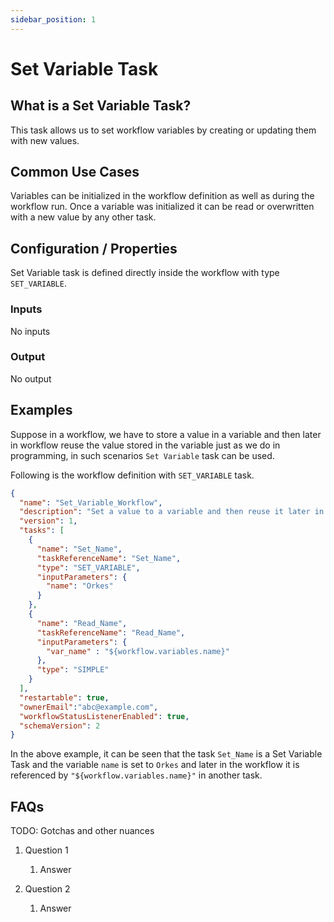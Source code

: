 ```yaml
---
sidebar_position: 1
---
```


# Set Variable Task

## What is a Set Variable Task?

This task allows us to set workflow variables by creating or updating them
with new values.

## Common Use Cases

Variables can be initialized in the workflow definition as well as during
the workflow run. Once a variable was initialized it can be read or
overwritten with a new value by any other task.

## Configuration / Properties

Set Variable task is defined directly inside the workflow with type
`SET_VARIABLE`.

### Inputs

No inputs

### Output

No output

## Examples

Suppose in a workflow, we have to store a value in a variable and then later in
workflow reuse the value stored in the variable just as we do in programming, in such
scenarios `Set Variable` task can be used.

Following is the workflow definition with `SET_VARIABLE` task.

```json
{
  "name": "Set_Variable_Workflow",
  "description": "Set a value to a variable and then reuse it later in the workflow",
  "version": 1,
  "tasks": [
    {
      "name": "Set_Name",
      "taskReferenceName": "Set_Name",
      "type": "SET_VARIABLE",
      "inputParameters": {
        "name": "Orkes"
      }
    },
    {
      "name": "Read_Name",
      "taskReferenceName": "Read_Name",
      "inputParameters": {
        "var_name" : "${workflow.variables.name}"
      },
      "type": "SIMPLE"
    }
  ],
  "restartable": true,
  "ownerEmail":"abc@example.com",
  "workflowStatusListenerEnabled": true,
  "schemaVersion": 2
}
```

In the above example, it can be seen that the task `Set_Name` is a Set Variable Task and
the variable `name` is set to `Orkes` and later in the workflow it is referenced by
`"${workflow.variables.name}"` in another task.




## FAQs

TODO: Gotchas and other nuances

1. Question 1
    1. Answer

1. Question 2
    1. Answer

